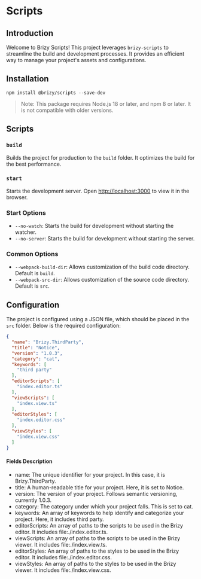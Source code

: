 # Scripts

## Introduction

Welcome to Brizy Scripts! This project leverages `brizy-scripts` to streamline the build and development processes. It provides an efficient way to manage your project's assets and configurations.

## Installation

```shell
npm install @brizy/scripts --save-dev
```
> Note: This package requires Node.js 18 or later, and npm 8 or later. It is not compatible with older versions.

## Scripts

### `build`

Builds the project for production to the `build` folder. It optimizes the build for the best performance.

### `start`

Starts the development server. Open [http://localhost:3000](http://localhost:3000) to view it in the browser.

### Start Options
- `--no-watch`: Starts the build for development without starting the watcher.
- `--no-server`: Starts the build for development without starting the server.
 
### Common Options
- `--webpack-build-dir`: Allows customization of the build code directory. Default is `build`.
- `--webpack-src-dir`: Allows customization of the source code directory. Default is `src`.

## Configuration
The project is configured using a JSON file, which should be placed in the `src` folder. 
Below is the required configuration:

```json
{
  "name": "Brizy.ThirdParty",
  "title": "Notice",
  "version": "1.0.3",
  "category": "cat",
  "keywords": [
    "third party"
  ],
  "editorScripts": [
    "index.editor.ts"
  ],
  "viewScripts": [
    "index.view.ts"
  ],
  "editorStyles": [
    "index.editor.css"
  ],
  "viewStyles": [
    "index.view.css"
  ]
}
```

#### Fields Description
- name: The unique identifier for your project. In this case, it is Brizy.ThirdParty.
- title: A human-readable title for your project. Here, it is set to Notice.
- version: The version of your project. Follows semantic versioning, currently 1.0.3.
- category: The category under which your project falls. This is set to cat.
- keywords: An array of keywords to help identify and categorize your project. Here, it includes third party.
- editorScripts: An array of paths to the scripts to be used in the Brizy editor. It includes file:./index.editor.ts.
- viewScripts: An array of paths to the scripts to be used in the Brizy viewer. It includes file:./index.view.ts.
- editorStyles: An array of paths to the styles to be used in the Brizy editor. It includes file:./index.editor.css.
- viewStyles: An array of paths to the styles to be used in the Brizy viewer. It includes file:./index.view.css.
